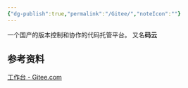 ```yaml
---
{"dg-publish":true,"permalink":"/Gitee/","noteIcon":""}
---
```



一个国产的版本控制和协作的代码托管平台。
又名**码云**

## 参考资料
[工作台 - Gitee.com](https://gitee.com/)
